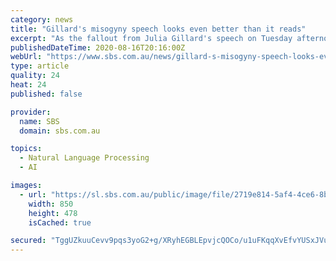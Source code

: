 ```yaml
---
category: news
title: "Gillard's misogyny speech looks even better than it reads"
excerpt: "As the fallout from Julia Gillard's speech on Tuesday afternoon dies down, I find myself watching the footage again and again. While her words were compelling, the sting in the Prime Minister's performance was in her delivery."
publishedDateTime: 2020-08-16T20:16:00Z
webUrl: "https://www.sbs.com.au/news/gillard-s-misogyny-speech-looks-even-better-than-it-reads"
type: article
quality: 24
heat: 24
published: false

provider:
  name: SBS
  domain: sbs.com.au

topics:
  - Natural Language Processing
  - AI

images:
  - url: "https://sl.sbs.com.au/public/image/file/2719e814-5af4-4ce6-8b58-1c1970b71fa7/crop/16x9"
    width: 850
    height: 478
    isCached: true

secured: "TggUZkuuCevv9pqs3yoG2+g/XRyhEGBLEpvjcQOCo/u1uFKqqXvEfvYUSxJVuSFXdfdx6nQw3Rm4tgqU2YDfPBFYIwDgO2ac9c81dB3VFz3nb5/IohHD5dMT6MTtNvAFov7j6nJ9u87Q3KeD6sHp5KeVV+PTICWinjKQ5jiazCa26Tqvoi+5y5L3SpjqZH0mvMHhn3LI+sc3y+2ARp+IMSl199fi5cdxX/wdnCAktpVxf31tqgoNX0vAItUmGc243gnxIR5Mq3+GOxsIuavH6IgS+3m8Z8T+ha/STLUq4U0mbRqgRdpojY0isL/bHZ7zdEWGExK5oaLphClLjavUEw==;mbae5w1LLa/2ZLv6+1RiRg=="
---
```


